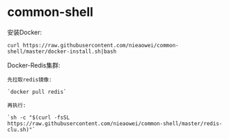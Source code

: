 # common-shell

安装Docker: 
  
  `curl https://raw.githubusercontent.com/nieaowei/common-shell/master/docker-install.sh|bash`

Docker-Redis集群:

    先拉取redis镜像:
  
    `docker pull redis`
   
    再执行:
  
    `sh -c "$(curl -fsSL https://raw.githubusercontent.com/nieaowei/common-shell/master/redis-clu.sh)"`
